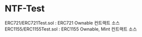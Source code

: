 # NTF-Test

ERC721/ERC721Test.sol : ERC721 Ownable 컨트랙트 소스
ERC1155/ERC1155Test.sol : ERC1155 Ownable, Mint 컨트랙트 소스